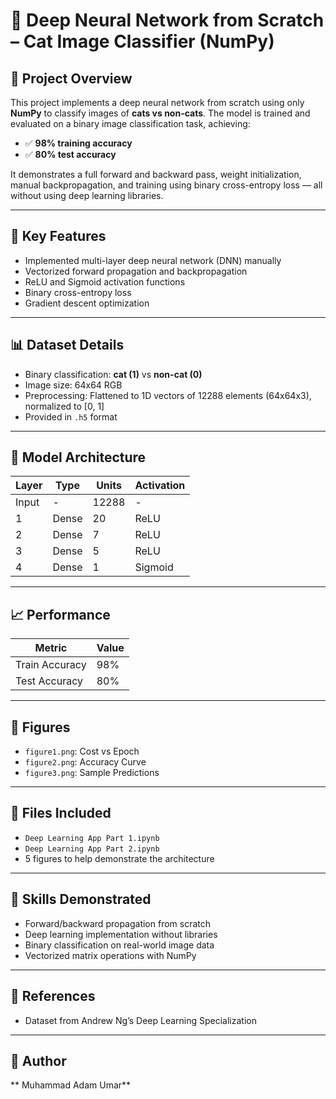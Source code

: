 # 🧠 Deep Neural Network from Scratch – Cat Image Classifier (NumPy)

## 📌 Project Overview
This project implements a deep neural network from scratch using only **NumPy** to classify images of **cats vs non-cats**. The model is trained and evaluated on a binary image classification task, achieving:

- ✅ **98% training accuracy**
- ✅ **80% test accuracy**

It demonstrates a full forward and backward pass, weight initialization, manual backpropagation, and training using binary cross-entropy loss — all without using deep learning libraries.

---

## 🧠 Key Features

- Implemented multi-layer deep neural network (DNN) manually
- Vectorized forward propagation and backpropagation
- ReLU and Sigmoid activation functions
- Binary cross-entropy loss
- Gradient descent optimization

---

## 📊 Dataset Details

- Binary classification: **cat (1)** vs **non-cat (0)**
- Image size: 64x64 RGB
- Preprocessing: Flattened to 1D vectors of 12288 elements (64x64x3), normalized to [0, 1]
- Provided in `.h5` format

---

## 🧮 Model Architecture

| Layer | Type   | Units | Activation |
|-------|--------|-------|------------|
| Input | -      | 12288 | -          |
| 1     | Dense  | 20    | ReLU       |
| 2     | Dense  | 7     | ReLU       |
| 3     | Dense  | 5     | ReLU       |
| 4     | Dense  | 1     | Sigmoid    |

---

## 📈 Performance

| Metric       | Value  |
|--------------|--------|
| Train Accuracy | 98%   |
| Test Accuracy  | 80%   |

---

## 📸 Figures

- `figure1.png`: Cost vs Epoch  
- `figure2.png`: Accuracy Curve  
- `figure3.png`: Sample Predictions

---

## 📁 Files Included

- `Deep Learning App Part 1.ipynb`  
- `Deep Learning App Part 2.ipynb`  
- 5 figures to help demonstrate the architecture

---

## 🧠 Skills Demonstrated

- Forward/backward propagation from scratch
- Deep learning implementation without libraries
- Binary classification on real-world image data
- Vectorized matrix operations with NumPy

---

## 📎 References

- Dataset from Andrew Ng’s Deep Learning Specialization

---

## 👤 Author

** Muhammad Adam Umar**
